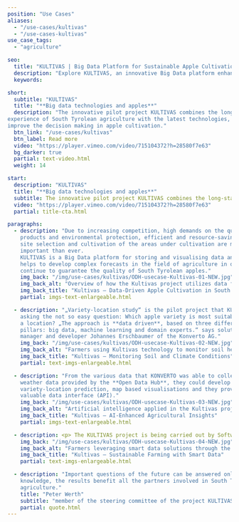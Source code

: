 ```yaml
---
position: "Use Cases"
aliases:
  - "/use-cases/kultivas"
  - "/use-cases-kultivas"
use_case_tags:
  - "agriculture"

seo:
  title: "KULTIVAS | Big Data Platform for Sustainable Apple Cultivation"
  description: "Explore KULTIVAS, an innovative Big Data platform enhancing decision-making in South Tyrolean apple farming through data-driven insights and machine learning."
  keywords:

short:
  subtitle: "KULTIVAS"
  title: "**Big data technologies and apples**"
  description: "The innovative pilot project KULTIVAS combines the long-standing
experience of South Tyrolean agriculture with the latest technologies, to
improve the decision making in apple cultivation."
  btn_link: "/use-cases/kultivas"
  btn_label: Read more
  video: "https://player.vimeo.com/video/715104372?h=28580f7e63"
  bg_darker: true
  partial: text-video.html
  weight: 14

start:
  description: "KULTIVAS"
  title: "**Big data technologies and apples**"
  subtitle: The innovative pilot project KULTIVAS combines the long-standing experience of South Tyrolean agriculture with the latest technologies, to improve the decision making in apple cultivation.
  video: "https://player.vimeo.com/video/715104372?h=28580f7e63"
  partial: title-cta.html

paragraphs:
  - description: "Due to increasing competition, high demands on the quality of the
    products and environmental protection, efficient and resource-saving
    site selection and cultivation of the areas under cultivation are more
    important than ever.
    KULTIVAS is a Big Data platform for storing and visualising data and
    helps to develop complex forecasts in the field of agriculture in order to
    continue to guarantee the quality of South Tyrolean apples."
    img_back: "/img/use-cases/kultivas/ODH-usecase-Kultivas-01-NEW.jpg"
    img_back_alt: "Overview of how the Kultivas project utilizes data for optimizing apple farming in South Tyrol."
    img_back_title: "Kultivas – Data-Driven Apple Cultivation in South Tyrol"
    partial: imgs-text-enlargeable.html

  - description: "„Variety-location study“ is the pilot project that KULTIVAS started with,
    asking the not so easy question: Which apple variety is most suitable for
    a location? „The approach is **data driven**, based on three different
    pillars: big data, machine learning and domain experts.“ says solution
    manager and developer Johannes Erschbaumer of the Konverto AG."
    img_back: "/img/use-cases/kultivas/ODH-usecase-Kultivas-02-NEW.jpg"
    img_back_alt: "Farmers using Kultivas technology to monitor soil health and climate conditions for sustainable agriculture."
    img_back_title: "Kultivas – Monitoring Soil and Climate Conditions"
    partial: text-imgs-enlargeable.html

  - description: "From the various data that KONVERTO was able to collect, including
    weather data provided by the **Open Data Hub**, they could develop a
    variety-location prediction, map based visualisations and they provide a
    valuable data interface (API)."
    img_back: "/img/use-cases/kultivas/ODH-usecase-Kultivas-03-NEW.jpg"
    img_back_alt: "Artificial intelligence applied in the Kultivas project for predictive analysis in apple cultivation."
    img_back_title: "Kultivas – AI-Enhanced Agricultural Insights"
    partial: imgs-text-enlargeable.html

  - description: <p> The KULTIVAS project is being carried out by Software and cloud from the private sector of the IT company <a href="https://konverto.eu" target="_blank">KONVERTO AG</a> in cooperation with researchers and agronomists from leading institutes (Laimburg, Eurac Research) who enrich the project with their agronomic knowledge.</p>
    img_back: "/img/use-cases/kultivas/ODH-usecase-Kultivas-04-NEW.jpg"
    img_back_alt: "Farmers leveraging smart data solutions through the Kultivas project to enhance agricultural sustainability."
    img_back_title: "Kultivas – Sustainable Farming with Smart Data"
    partial: text-imgs-enlargeable.html

  - description: "Important questions of the future can be answered only by pooling
    knowledge, the results benefit all the partners involved in South Tyrolean
    agriculture."
    title: "Peter Werth"
    subtitle: "member of the steering committee of the project KULTIVAS"
    partial: quote.html
---
```

